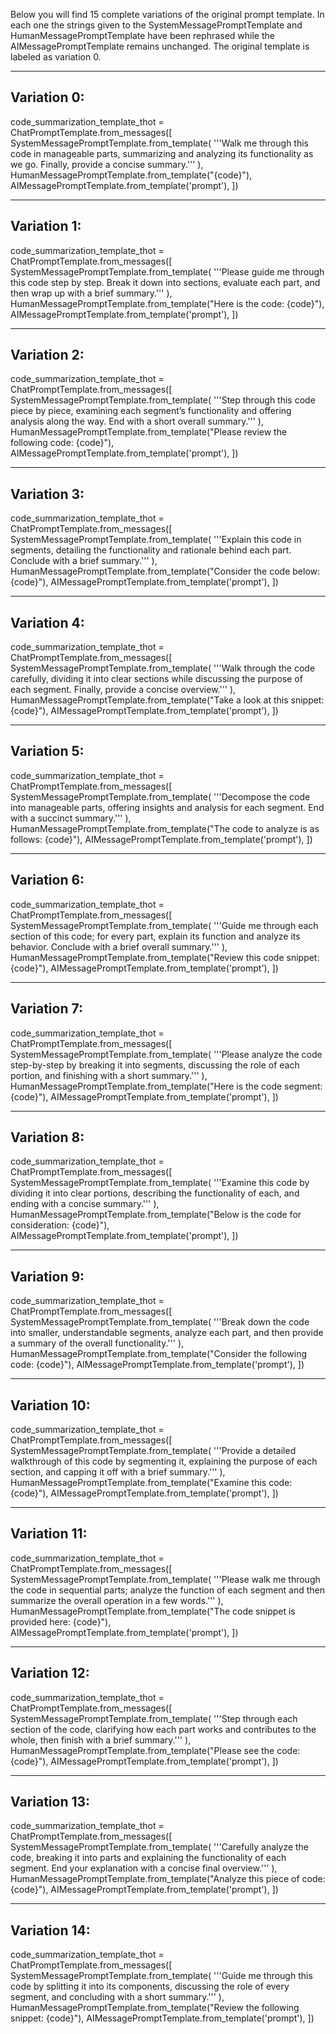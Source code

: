 Below you will find 15 complete variations of the original prompt template. In each one the strings given to the SystemMessagePromptTemplate and HumanMessagePromptTemplate have been rephrased while the AIMessagePromptTemplate remains unchanged. The original template is labeled as variation 0.

--------------------------------------------------
Variation 0:
--------------------------------------------------
code_summarization_template_thot = ChatPromptTemplate.from_messages([
    SystemMessagePromptTemplate.from_template(
        '''Walk me through this code in manageable parts, summarizing and analyzing its functionality as we go.
Finally, provide a concise summary.'''
    ),
    HumanMessagePromptTemplate.from_template("{code}"),
    AIMessagePromptTemplate.from_template('prompt'),
])

--------------------------------------------------
Variation 1:
--------------------------------------------------
code_summarization_template_thot = ChatPromptTemplate.from_messages([
    SystemMessagePromptTemplate.from_template(
        '''Please guide me through this code step by step. Break it down into sections, evaluate each part, and then wrap up with a brief summary.'''
    ),
    HumanMessagePromptTemplate.from_template("Here is the code: {code}"),
    AIMessagePromptTemplate.from_template('prompt'),
])

--------------------------------------------------
Variation 2:
--------------------------------------------------
code_summarization_template_thot = ChatPromptTemplate.from_messages([
    SystemMessagePromptTemplate.from_template(
        '''Step through this code piece by piece, examining each segment’s functionality and offering analysis along the way. End with a short overall summary.'''
    ),
    HumanMessagePromptTemplate.from_template("Please review the following code: {code}"),
    AIMessagePromptTemplate.from_template('prompt'),
])

--------------------------------------------------
Variation 3:
--------------------------------------------------
code_summarization_template_thot = ChatPromptTemplate.from_messages([
    SystemMessagePromptTemplate.from_template(
        '''Explain this code in segments, detailing the functionality and rationale behind each part. Conclude with a brief summary.'''
    ),
    HumanMessagePromptTemplate.from_template("Consider the code below: {code}"),
    AIMessagePromptTemplate.from_template('prompt'),
])

--------------------------------------------------
Variation 4:
--------------------------------------------------
code_summarization_template_thot = ChatPromptTemplate.from_messages([
    SystemMessagePromptTemplate.from_template(
        '''Walk through the code carefully, dividing it into clear sections while discussing the purpose of each segment. Finally, provide a concise overview.'''
    ),
    HumanMessagePromptTemplate.from_template("Take a look at this snippet: {code}"),
    AIMessagePromptTemplate.from_template('prompt'),
])

--------------------------------------------------
Variation 5:
--------------------------------------------------
code_summarization_template_thot = ChatPromptTemplate.from_messages([
    SystemMessagePromptTemplate.from_template(
        '''Decompose the code into manageable parts, offering insights and analysis for each segment. End with a succinct summary.'''
    ),
    HumanMessagePromptTemplate.from_template("The code to analyze is as follows: {code}"),
    AIMessagePromptTemplate.from_template('prompt'),
])

--------------------------------------------------
Variation 6:
--------------------------------------------------
code_summarization_template_thot = ChatPromptTemplate.from_messages([
    SystemMessagePromptTemplate.from_template(
        '''Guide me through each section of this code; for every part, explain its function and analyze its behavior. Conclude with a brief overall summary.'''
    ),
    HumanMessagePromptTemplate.from_template("Review this code snippet: {code}"),
    AIMessagePromptTemplate.from_template('prompt'),
])

--------------------------------------------------
Variation 7:
--------------------------------------------------
code_summarization_template_thot = ChatPromptTemplate.from_messages([
    SystemMessagePromptTemplate.from_template(
        '''Please analyze the code step-by-step by breaking it into segments, discussing the role of each portion, and finishing with a short summary.'''
    ),
    HumanMessagePromptTemplate.from_template("Here is the code segment: {code}"),
    AIMessagePromptTemplate.from_template('prompt'),
])

--------------------------------------------------
Variation 8:
--------------------------------------------------
code_summarization_template_thot = ChatPromptTemplate.from_messages([
    SystemMessagePromptTemplate.from_template(
        '''Examine this code by dividing it into clear portions, describing the functionality of each, and ending with a concise summary.'''
    ),
    HumanMessagePromptTemplate.from_template("Below is the code for consideration: {code}"),
    AIMessagePromptTemplate.from_template('prompt'),
])

--------------------------------------------------
Variation 9:
--------------------------------------------------
code_summarization_template_thot = ChatPromptTemplate.from_messages([
    SystemMessagePromptTemplate.from_template(
        '''Break down the code into smaller, understandable segments, analyze each part, and then provide a summary of the overall functionality.'''
    ),
    HumanMessagePromptTemplate.from_template("Consider the following code: {code}"),
    AIMessagePromptTemplate.from_template('prompt'),
])

--------------------------------------------------
Variation 10:
--------------------------------------------------
code_summarization_template_thot = ChatPromptTemplate.from_messages([
    SystemMessagePromptTemplate.from_template(
        '''Provide a detailed walkthrough of this code by segmenting it, explaining the purpose of each section, and capping it off with a brief summary.'''
    ),
    HumanMessagePromptTemplate.from_template("Examine this code: {code}"),
    AIMessagePromptTemplate.from_template('prompt'),
])

--------------------------------------------------
Variation 11:
--------------------------------------------------
code_summarization_template_thot = ChatPromptTemplate.from_messages([
    SystemMessagePromptTemplate.from_template(
        '''Please walk me through the code in sequential parts; analyze the function of each segment and then summarize the overall operation in a few words.'''
    ),
    HumanMessagePromptTemplate.from_template("The code snippet is provided here: {code}"),
    AIMessagePromptTemplate.from_template('prompt'),
])

--------------------------------------------------
Variation 12:
--------------------------------------------------
code_summarization_template_thot = ChatPromptTemplate.from_messages([
    SystemMessagePromptTemplate.from_template(
        '''Step through each section of the code, clarifying how each part works and contributes to the whole, then finish with a brief summary.'''
    ),
    HumanMessagePromptTemplate.from_template("Please see the code: {code}"),
    AIMessagePromptTemplate.from_template('prompt'),
])

--------------------------------------------------
Variation 13:
--------------------------------------------------
code_summarization_template_thot = ChatPromptTemplate.from_messages([
    SystemMessagePromptTemplate.from_template(
        '''Carefully analyze the code, breaking it into parts and explaining the functionality of each segment. End your explanation with a concise final overview.'''
    ),
    HumanMessagePromptTemplate.from_template("Analyze this piece of code: {code}"),
    AIMessagePromptTemplate.from_template('prompt'),
])

--------------------------------------------------
Variation 14:
--------------------------------------------------
code_summarization_template_thot = ChatPromptTemplate.from_messages([
    SystemMessagePromptTemplate.from_template(
        '''Guide me through this code by splitting it into its components, discussing the role of every segment, and concluding with a short summary.'''
    ),
    HumanMessagePromptTemplate.from_template("Review the following snippet: {code}"),
    AIMessagePromptTemplate.from_template('prompt'),
])